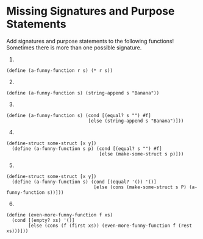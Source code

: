 # Missing Signatures and Purpose Statements

Add signatures and purpose statements to the following functions!
Sometimes there is more than one possible signature.

1)

```
(define (a-funny-function r s) (* r s))
```

2)
```
(define (a-funny-function s) (string-append s "Banana"))
```

3)
```
(define (a-funny-function s) (cond [(equal? s "") #f]
                              [else (string-append s "Banana")]))
```

4)
```
(define-struct some-struct [x y])
  (define (a-funny-function s p) (cond [(equal? s "") #f]
                                  [else (make-some-struct s p)]))
```

5)
```
(define-struct some-struct [x y])
  (define (a-funny-function s) (cond [(equal? '()) '()]
                                [else (cons (make-some-struct s P) (a-funny-function s))]))
```

6)
```
(define (even-more-funny-function f xs)
  (cond [(empty? xs) '()]
        [else (cons (f (first xs)) (even-more-funny-function f (rest xs)))]))
```
